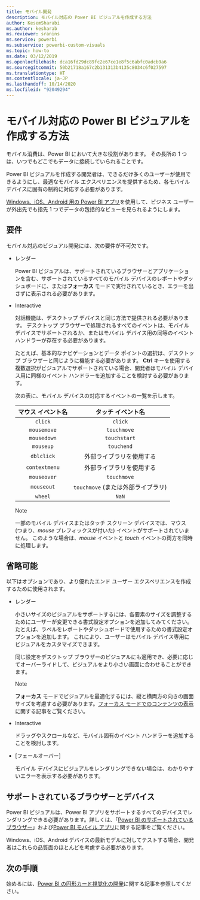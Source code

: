 ```yaml
---
title: モバイル開発
description: モバイル対応の Power BI ビジュアルを作成する方法
author: KesemSharabi
ms.author: kesharab
ms.reviewer: sranins
ms.service: powerbi
ms.subservice: powerbi-custom-visuals
ms.topic: how-to
ms.date: 03/12/2019
ms.openlocfilehash: dca16fd29dc89fc2e67ce1e8f5c6abfc0adcb9a6
ms.sourcegitcommit: 50b21718a167c2b131313b4135c8034c6f027597
ms.translationtype: HT
ms.contentlocale: ja-JP
ms.lasthandoff: 10/14/2020
ms.locfileid: "92049294"
---
```

# <a name="how-to-create-mobile-friendly-power-bi-visuals"></a>モバイル対応の Power BI ビジュアルを作成する方法
モバイル消費は、Power BI において大きな役割があります。 その長所の 1 つは、いつでもどこでもデータに接続していられることです。

Power BI ビジュアルを作成する開発者は、できるだけ多くのユーザーが使用できるようにし、最適なモバイル エクスペリエンスを提供するため、各モバイル デバイスに固有の制約に対応する必要があります。

[Windows、iOS、Android 用の Power BI アプリ](../../consumer/mobile/mobile-apps-for-mobile-devices.md)を使用して、ビジネス ユーザーが外出先でも指先 1 つでデータの包括的なビューを見られるようにします。

## <a name="requirements"></a>要件

モバイル対応のビジュアル開発には、次の要件が不可欠です。

- レンダー

  Power BI ビジュアルは、サポートされているブラウザーとアプリケーションを含む、サポートされているすべてのモバイル デバイスのレポートやダッシュボードに、または**フォーカス** モードで実行されているとき、エラーを出さずに表示される必要があります。 

- Interactive

  対話機能は、デスクトップ デバイスと同じ方法で提供される必要があります。 デスクトップ ブラウザーで処理されるすべてのイベントは、モバイル デバイスでサポートされるか、またはモバイル デバイス用の同等のイベント ハンドラーが存在する必要があります。
  
  たとえば、基本的なナビゲーションとデータ ポイントの選択は、デスクトップ ブラウザーと同じように機能する必要があります。 **Ctrl** キーを使用する複数選択がビジュアルでサポートされている場合、開発者はモバイル デバイス用に同様のイベント ハンドラーを追加することを検討する必要があります。

  次の表に、モバイル デバイスの対応するイベントの一覧を示します。

  | マウス イベント名 | タッチ イベント名 |
  |:----------------:|:----------------:|
  | `click` | `click` |
  | `mousemove` | `touchmove` |
  | `mousedown` | `touchstart` |
  | `mouseup` | `touchend` |
  | `dblclick` | 外部ライブラリを使用する |
  | `contextmenu` | 外部ライブラリを使用する |
  | `mouseover` | `touchmove` |
  | `mouseout` | `touchmove` (または外部ライブラリ) |
  | `wheel` | `NaN` |

  > [!NOTE]
  > 一部のモバイル デバイスまたはタッチ スクリーン デバイスでは、マウス (つまり、*mouse* プレフィックスが付いた) イベントがサポートされていません。 このような場合は、*mouse* イベントと *touch* イベントの両方を同時に処理します。

## <a name="optional"></a>省略可能
以下はオプションであり、より優れたエンド ユーザー エクスペリエンスを作成するために使用されます。

- レンダー

  小さいサイズのビジュアルをサポートするには、各要素のサイズを調整するためにユーザーが変更できる書式設定オプションを追加してみてください。 たとえば、ラベルをレポートやダッシュボードで使用するための書式設定オプションを追加します。 これにより、ユーザーはモバイル デバイス専用にビジュアルをカスタマイズできます。
  
  同じ設定をデスクトップ ブラウザーのビジュアルにも適用でき、必要に応じてオーバーライドして、ビジュアルをより小さい画面に合わせることができます。

  > [!NOTE]
  > **フォーカス** モードでビジュアルを最適化するには、縦と横両方の向きの画面サイズを考慮する必要があります。[フォーカス モードでのコンテンツの表示](../../consumer/end-user-focus.md)に関する記事をご覧ください。

- Interactive

  ドラッグやスクロールなど、モバイル固有のイベント ハンドラーを追加することを検討します。

- [フェールオーバー]

  モバイル デバイスにビジュアルをレンダリングできない場合は、わかりやすいエラーを表示する必要があります。

## <a name="supported-browsers-and-devices"></a>サポートされているブラウザーとデバイス
Power BI ビジュアルは、Power BI アプリをサポートするすべてのデバイスでレンダリングできる必要があります。詳しくは、「[Power BI のサポートされているブラウザー](../../fundamentals/power-bi-browsers.md)」および[Power BI モバイル アプリ](../../consumer/mobile/mobile-apps-for-mobile-devices.md)に関する記事をご覧ください。

Windows、iOS、Android デバイスの最新モデルに対してテストする場合、開発者はこれらの品質面のほとんどを考慮する必要があります。

## <a name="next-steps"></a>次の手順
始めるには、[Power BI の円形カード視覚化の開発](./develop-circle-card.md)に関する記事を参照してください。